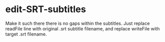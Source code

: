 # edit-SRT-subtitles
Make it such there there is no gaps within the subtitles. Just replace readFile line with original .srt subtitle filename, and replace writeFile with target .srt filename.
